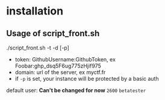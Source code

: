 # installation

## Usage of script_front.sh

./script_front.sh -t <token> -d <domain> [-p]

- token: GithubUsername:GithubToken, ex Foobar:ghp_dsq5F6ug775zHjif975
- domain: url of the server, ex myctf.fr
- if `-p` is set, your instance will be protected by a basic auth

default user: **Can't be changed for now**
`2600`
`betatester`
